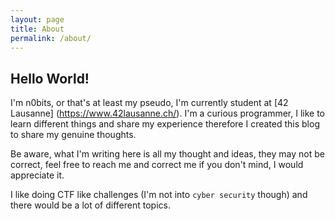 ```yaml
---
layout: page
title: About
permalink: /about/
---
```


## Hello World!
I'm n0bits, or that's at least my pseudo, I'm currently student at [42 Lausanne] (https://www.42lausanne.ch/).
I'm a curious programmer, I like to learn different things and share my experience
therefore I created this blog to share my genuine thoughts.

Be aware, what I'm writing here is all my thought and ideas, they may not be correct, 
feel free to reach me and correct me if you don't mind, I would appreciate it.

I like doing CTF like challenges (I'm not into `cyber security` though) and there would be a lot of different topics.
